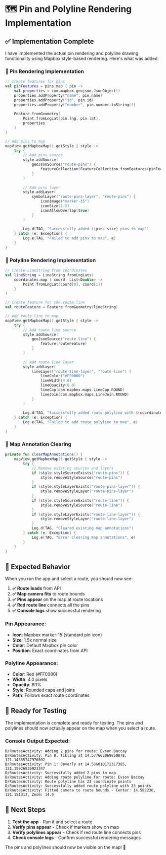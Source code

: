 # 🗺️ Pin and Polyline Rendering Implementation

## ✅ **Implementation Complete**

I have implemented the actual pin rendering and polyline drawing functionality using Mapbox style-based rendering. Here's what was added:

### **🔧 Pin Rendering Implementation**

```kotlin
// Create features for pins
val pinFeatures = pins.map { pin ->
    val properties = com.mapbox.geojson.JsonObject()
    properties.addProperty("name", pin.name)
    properties.addProperty("id", pin.id)
    properties.addProperty("number", pin.number.toString())
    
    Feature.fromGeometry(
        Point.fromLngLat(pin.lng, pin.lat),
        properties
    )
}

// Add pins to map
mapView.getMapboxMap().getStyle { style ->
    try {
        // Add pins source
        style.addSource(
            geoJsonSource("route-pins") {
                featureCollection(FeatureCollection.fromFeatures(pinFeatures))
            }
        )
        
        // Add pins layer
        style.addLayer(
            symbolLayer("route-pins-layer", "route-pins") {
                iconImage("marker-15")
                iconSize(1.5)
                iconAllowOverlap(true)
            }
        )
        
        Log.d(TAG, "Successfully added ${pins.size} pins to map")
    } catch (e: Exception) {
        Log.e(TAG, "Failed to add pins to map", e)
    }
}
```

### **🔧 Polyline Rendering Implementation**

```kotlin
// Create LineString from coordinates
val lineString = LineString.fromLngLats(
    coordinates.map { coord: List<Double> ->
        Point.fromLngLat(coord[0], coord[1])
    }
)

// Create feature for the route line
val routeFeature = Feature.fromGeometry(lineString)

// Add route line to map
mapView.getMapboxMap().getStyle { style ->
    try {
        // Add route line source
        style.addSource(
            geoJsonSource("route-line") {
                feature(routeFeature)
            }
        )
        
        // Add route line layer
        style.addLayer(
            lineLayer("route-line-layer", "route-line") {
                lineColor("#FF0000")
                lineWidth(4.0)
                lineOpacity(0.8)
                lineCap(com.mapbox.maps.LineCap.ROUND)
                lineJoin(com.mapbox.maps.LineJoin.ROUND)
            }
        )
        
        Log.d(TAG, "Successfully added route polyline with ${coordinates.size} points")
    } catch (e: Exception) {
        Log.e(TAG, "Failed to add route polyline to map", e)
    }
}
```

### **🔧 Map Annotation Clearing**

```kotlin
private fun clearMapAnnotations() {
    mapView.getMapboxMap().getStyle { style ->
        try {
            // Remove existing sources and layers
            if (style.styleSourceExists("route-pins")) {
                style.removeStyleSource("route-pins")
            }
            if (style.styleLayerExists("route-pins-layer")) {
                style.removeStyleLayer("route-pins-layer")
            }
            if (style.styleSourceExists("route-line")) {
                style.removeStyleSource("route-line")
            }
            if (style.styleLayerExists("route-line-layer")) {
                style.removeStyleLayer("route-line-layer")
            }
            Log.d(TAG, "Cleared existing map annotations")
        } catch (e: Exception) {
            Log.e(TAG, "Error clearing map annotations", e)
        }
    }
}
```

## 📱 **Expected Behavior**

When you run the app and select a route, you should now see:

1. **✅ Route loads** from API
2. **✅ Map camera fits** to route bounds
3. **✅ Pins appear** on the map at route locations
4. **✅ Red route line** connects all the pins
5. **✅ Console logs** show successful rendering

### **Pin Appearance:**
- **Icon**: Mapbox marker-15 (standard pin icon)
- **Size**: 1.5x normal size
- **Color**: Default Mapbox pin color
- **Position**: Exact coordinates from API

### **Polyline Appearance:**
- **Color**: Red (#FF0000)
- **Width**: 4.0 pixels
- **Opacity**: 80%
- **Style**: Rounded caps and joins
- **Path**: Follows exact route coordinates

## 🚀 **Ready for Testing**

The implementation is complete and ready for testing. The pins and polylines should now actually appear on the map when you select a route.

### **Console Output Expected:**
```
D/RoutesActivity: Adding 2 pins for route: Evson Baccay
D/RoutesActivity: Pin 0: Tikling at 14.577662069850078, 121.14335747970892
D/RoutesActivity: Pin 1: Beverly at 14.586810172317385, 121.15926835923347
D/RoutesActivity: Successfully added 2 pins to map
D/RoutesActivity: Adding route polyline for route: Evson Baccay
D/RoutesActivity: Route polyline has 23 coordinate points
D/RoutesActivity: Successfully added route polyline with 23 points
D/RoutesActivity: Fitted camera to route bounds - Center: 14.582236, 121.151313, Zoom: 14.0
```

## 🎯 **Next Steps**

1. **Test the app** - Run it and select a route
2. **Verify pins appear** - Check if markers show on map
3. **Verify polylines appear** - Check if red route line connects pins
4. **Check console logs** - Confirm successful rendering messages

The pins and polylines should now be visible on the map! 🎉

